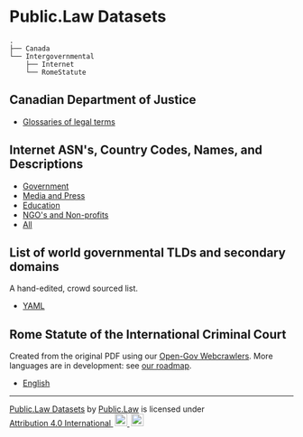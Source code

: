 # Public.Law Datasets

```
.
├── Canada
└── Intergovernmental
    ├── Internet
    └── RomeStatute
```

## Canadian Department of Justice

* [Glossaries of legal terms](https://github.com/public-law/datasets/blob/master/Canada/doj-glossaries.json)


## Internet ASN's, Country Codes, Names, and Descriptions

* [Government](https://github.com/public-law/datasets/blob/master/Intergovernmental/Internet/asn-gov-list.tsv)
* [Media and Press](https://github.com/public-law/datasets/blob/master/Intergovernmental/Internet/asn-media-list.tsv)
* [Education](https://github.com/public-law/datasets/blob/master/Intergovernmental/Internet/asn-edu-list.tsv)
* [NGO's and Non-profits](https://github.com/public-law/datasets/blob/master/Intergovernmental/Internet/asn-ngo-list.tsv)
* [All](https://github.com/public-law/datasets/blob/master/Intergovernmental/Internet/all-asns.tsv)


## List of world governmental TLDs and secondary domains

A hand-edited, crowd sourced list. 

* [YAML](https://github.com/public-law/datasets/blob/master/Intergovernmental/Internet/governmental_domains.yaml)
 


## Rome Statute of the International Criminal Court

Created from the original PDF using our [Open-Gov Webcrawlers](https://github.com/public-law/open-gov-crawlers).
More languages are in development: see
[our roadmap](https://github.com/orgs/public-law/projects/9/views/2).

* [English](https://github.com/public-law/datasets/blob/master/Intergovernmental/RomeStatute/RomeStatute.json)





----

<p xmlns:cc="http://creativecommons.org/ns#" xmlns:dct="http://purl.org/dc/terms/">
  
  <a property="dct:title" rel="cc:attributionURL" href="https://github.com/public-law/datasets">Public.Law Datasets</a> by <a rel="cc:attributionURL dct:creator" property="cc:attributionName" href="https://public.law">Public.Law</a> is licensed under <a href="http://creativecommons.org/licenses/by/4.0/?ref=chooser-v1" target="_blank" rel="license noopener noreferrer" style="display:inline-block;">Attribution 4.0 International
    <img style="height:22px!important;margin-left:3px;" src="https://mirrors.creativecommons.org/presskit/icons/cc.svg">
    <img style="height:22px!important; margin-left:3px;" src="https://mirrors.creativecommons.org/presskit/icons/by.svg">
  </a>
  
</p>
